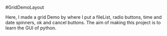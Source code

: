 #GridDemoLayout

Here, I made a grid Demo by where I put a fileList, radio buttons, time and date spinners, ok and cancel buttons. The aim of making this project is to learn the GUI of python. 
